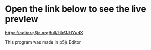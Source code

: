 # Open the link below to see the live preview
https://editor.p5js.org/full/Hk6NHYudX

This program was made in p5js Editor
